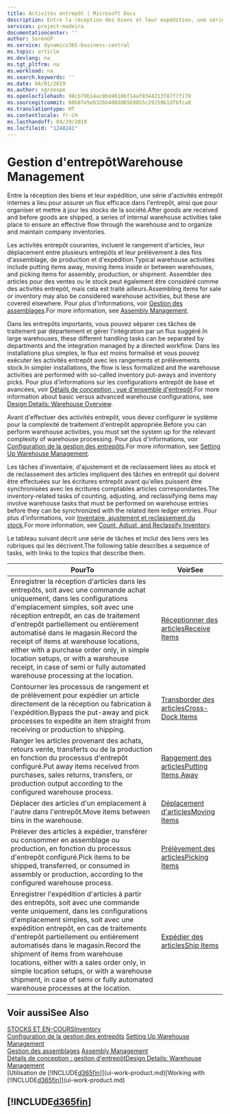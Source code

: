 ```yaml
---
title: Activités entrepôt | Microsoft Docs
description: Entre la réception des biens et leur expédition, une série d'activités entrepôt internes a lieu pour assurer un flux efficace dans l'entrepôt, ainsi que pour organiser et mettre à jour les stocks de la société.
services: project-madeira
documentationcenter: ''
author: SorenGP
ms.service: dynamics365-business-central
ms.topic: article
ms.devlang: na
ms.tgt_pltfrm: na
ms.workload: na
ms.search.keywords: ''
ms.date: 04/01/2019
ms.author: sgroespe
ms.openlocfilehash: 98cb79b14ac8bd4610bf14af8344213f87f7f170
ms.sourcegitcommit: 60b87e5eb32bb408dd65b9855c29159b1dfbfca8
ms.translationtype: HT
ms.contentlocale: fr-CH
ms.lasthandoff: 04/29/2019
ms.locfileid: "1248241"
---
```

# <a name="warehouse-management"></a><span data-ttu-id="d512a-103">Gestion d'entrepôt</span><span class="sxs-lookup"><span data-stu-id="d512a-103">Warehouse Management</span></span>
<span data-ttu-id="d512a-104">Entre la réception des biens et leur expédition, une série d'activités entrepôt internes a lieu pour assurer un flux efficace dans l'entrepôt, ainsi que pour organiser et mettre à jour les stocks de la société.</span><span class="sxs-lookup"><span data-stu-id="d512a-104">After goods are received and before goods are shipped, a series of internal warehouse activities take place to ensure an effective flow through the warehouse and to organize and maintain company inventories.</span></span>

<span data-ttu-id="d512a-105">Les activités entrepôt courantes, incluent le rangement d'articles, leur déplacement entre plusieurs entrepôts et leur prélèvement à des fins d'assemblage, de production et d'expédition.</span><span class="sxs-lookup"><span data-stu-id="d512a-105">Typical warehouse activities include putting items away, moving items inside or between warehouses, and picking items for assembly, production, or shipment.</span></span> <span data-ttu-id="d512a-106">Assembler des articles pour des ventes ou le stock peut également être considéré comme des activités entrepôt, mais cela est traité ailleurs.</span><span class="sxs-lookup"><span data-stu-id="d512a-106">Assembling items for sale or inventory may also be considered warehouse activities, but these are covered elsewhere.</span></span> <span data-ttu-id="d512a-107">Pour plus d'informations, voir [Gestion des assemblages](assembly-assemble-items.md).</span><span class="sxs-lookup"><span data-stu-id="d512a-107">For more information, see [Assembly Management](assembly-assemble-items.md).</span></span>  

<span data-ttu-id="d512a-108">Dans les entrepôts importants, vous pouvez séparer ces tâches de traitement par département et gérer l'intégration par un flux suggéré.</span><span class="sxs-lookup"><span data-stu-id="d512a-108">In large warehouses, these different handling tasks can be separated by departments and the integration managed by a directed workflow.</span></span> <span data-ttu-id="d512a-109">Dans les installations plus simples, le flux est moins formalisé et vous pouvez exécuter les activités entrepôt avec les rangements et prélèvements stock.</span><span class="sxs-lookup"><span data-stu-id="d512a-109">In simpler installations, the flow is less formalized and the warehouse activities are performed with so-called inventory put-aways and inventory picks.</span></span> <span data-ttu-id="d512a-110">Pour plus d'informations sur les configurations entrepôt de base et avancées, voir [Détails de conception : vue d'ensemble d'entrepôt](design-details-warehouse-overview.md).</span><span class="sxs-lookup"><span data-stu-id="d512a-110">For more information about basic versus advanced warehouse configurations, see [Design Details: Warehouse Overview](design-details-warehouse-overview.md).</span></span>

<span data-ttu-id="d512a-111">Avant d'effectuer des activités entrepôt, vous devez configurer le système pour la complexité de traitement d'entrepôt appropriée.</span><span class="sxs-lookup"><span data-stu-id="d512a-111">Before you can perform warehouse activities, you must set the system up for the relevant complexity of warehouse processing.</span></span> <span data-ttu-id="d512a-112">Pour plus d'informations, voir [Configuration de la gestion des entrepôts](warehouse-setup-warehouse.md).</span><span class="sxs-lookup"><span data-stu-id="d512a-112">For more information, see [Setting Up Warehouse Management](warehouse-setup-warehouse.md).</span></span>

<span data-ttu-id="d512a-113">Les tâches d'inventaire, d'ajustement et de reclassement liées au stock et de reclassement des articles impliquent des tâches en entrepôt qui doivent être effectuées sur les écritures entrepôt avant qu'elles puissent être synchronisées avec les écritures comptables articles correspondantes.</span><span class="sxs-lookup"><span data-stu-id="d512a-113">The inventory-related tasks of counting, adjusting, and reclassifying items may involve warehouse tasks that must be performed on warehouse entries before they can be synchronized with the related item ledger entries.</span></span> <span data-ttu-id="d512a-114">Pour plus d'informations, voir [Inventaire, ajustement et reclassement du stock](inventory-how-count-adjust-reclassify.md).</span><span class="sxs-lookup"><span data-stu-id="d512a-114">For more information, see [Count, Adjust, and Reclassify Inventory](inventory-how-count-adjust-reclassify.md).</span></span>

 <span data-ttu-id="d512a-115">Le tableau suivant décrit une série de tâches et inclut des liens vers les rubriques qui les décrivent.</span><span class="sxs-lookup"><span data-stu-id="d512a-115">The following table describes a sequence of tasks, with links to the topics that describe them.</span></span>   

|<span data-ttu-id="d512a-116">**Pour**</span><span class="sxs-lookup"><span data-stu-id="d512a-116">**To**</span></span>|<span data-ttu-id="d512a-117">**Voir**</span><span class="sxs-lookup"><span data-stu-id="d512a-117">**See**</span></span>|  
|------------|-------------|  
|<span data-ttu-id="d512a-118">Enregistrer la réception d'articles dans les entrepôts, soit avec une commande achat uniquement, dans les configurations d'emplacement simples, soit avec une réception entrepôt, en cas de traitement d'entrepôt partiellement ou entièrement automatisé dans le magasin.</span><span class="sxs-lookup"><span data-stu-id="d512a-118">Record the receipt of items at warehouse locations, either with a purchase order only, in simple location setups, or with a warehouse receipt, in case of semi or fully automated warehouse processing at the location.</span></span>|[<span data-ttu-id="d512a-119">Réceptionner des articles</span><span class="sxs-lookup"><span data-stu-id="d512a-119">Receive Items</span></span>](warehouse-how-receive-items.md)|
|<span data-ttu-id="d512a-120">Contourner les processus de rangement et de prélèvement pour expédier un article directement de la réception ou fabrication à l'expédition.</span><span class="sxs-lookup"><span data-stu-id="d512a-120">Bypass the put-away and pick processes to expedite an item straight from receiving or production to shipping.</span></span>|[<span data-ttu-id="d512a-121">Transborder des articles</span><span class="sxs-lookup"><span data-stu-id="d512a-121">Cross-Dock Items</span></span>](warehouse-how-to-cross-dock-items.md)|    
|<span data-ttu-id="d512a-122">Ranger les articles provenant des achats, retours vente, transferts ou de la production en fonction du processus d'entrepôt configuré.</span><span class="sxs-lookup"><span data-stu-id="d512a-122">Put away items received from purchases, sales returns, transfers, or production output according to the configured warehouse process.</span></span>|[<span data-ttu-id="d512a-123">Rangement des articles</span><span class="sxs-lookup"><span data-stu-id="d512a-123">Putting Items Away</span></span>](warehouse-put-away-items.md)|
|<span data-ttu-id="d512a-124">Déplacer des articles d'un emplacement à l'autre dans l'entrepôt.</span><span class="sxs-lookup"><span data-stu-id="d512a-124">Move items between bins in the warehouse.</span></span>|[<span data-ttu-id="d512a-125">Déplacement d'articles</span><span class="sxs-lookup"><span data-stu-id="d512a-125">Moving Items</span></span>](warehouse-move-items.md)|
|<span data-ttu-id="d512a-126">Prélever des articles à expédier, transférer ou consommer en assemblage ou production, en fonction du processus d'entrepôt configuré.</span><span class="sxs-lookup"><span data-stu-id="d512a-126">Pick items to be shipped, transferred, or consumed in assembly or production, according to the configured warehouse process.</span></span>|[<span data-ttu-id="d512a-127">Prélèvement des articles</span><span class="sxs-lookup"><span data-stu-id="d512a-127">Picking Items</span></span>](warehouse-pick-items.md)|
|<span data-ttu-id="d512a-128">Enregistrer l'expédition d'articles à partir des entrepôts, soit avec une commande vente uniquement, dans les configurations d'emplacement simples, soit avec une expédition entrepôt, en cas de traitements d'entrepôt partiellement ou entièrement automatisés dans le magasin.</span><span class="sxs-lookup"><span data-stu-id="d512a-128">Record the shipment of items from warehouse locations, either with a sales order only, in simple location setups, or with a warehouse shipment, in case of semi or fully automated warehouse processes at the location.</span></span>|[<span data-ttu-id="d512a-129">Expédier des articles</span><span class="sxs-lookup"><span data-stu-id="d512a-129">Ship Items</span></span>](warehouse-how-ship-items.md)|  

## <a name="see-also"></a><span data-ttu-id="d512a-130">Voir aussi</span><span class="sxs-lookup"><span data-stu-id="d512a-130">See Also</span></span>  
[<span data-ttu-id="d512a-131">STOCKS ET EN-COURS</span><span class="sxs-lookup"><span data-stu-id="d512a-131">Inventory</span></span>](inventory-manage-inventory.md)  
<span data-ttu-id="d512a-132">[Configuration de la gestion des entrepôts](warehouse-setup-warehouse.md)   </span><span class="sxs-lookup"><span data-stu-id="d512a-132">[Setting Up Warehouse Management](warehouse-setup-warehouse.md)   </span></span>  
<span data-ttu-id="d512a-133">[Gestion des assemblages](assembly-assemble-items.md)  </span><span class="sxs-lookup"><span data-stu-id="d512a-133">[Assembly Management](assembly-assemble-items.md)  </span></span>  
[<span data-ttu-id="d512a-134">Détails de conception : gestion d'entrepôt</span><span class="sxs-lookup"><span data-stu-id="d512a-134">Design Details: Warehouse Management</span></span>](design-details-warehouse-management.md)  
<span data-ttu-id="d512a-135">[Utilisation de [!INCLUDE[d365fin](includes/d365fin_md.md)]](ui-work-product.md)</span><span class="sxs-lookup"><span data-stu-id="d512a-135">[Working with [!INCLUDE[d365fin](includes/d365fin_md.md)]](ui-work-product.md)</span></span>  

## [!INCLUDE[d365fin](includes/free_trial_md.md)]  
